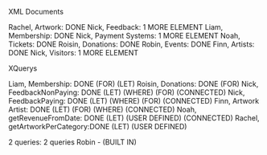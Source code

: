 XML Documents

Rachel, Artwork: DONE
Nick, Feedback: 1 MORE ELEMENT
Liam, Membership: DONE
Nick, Payment Systems: 1 MORE ELEMENT
Noah, Tickets: DONE
Roisin, Donations: DONE
Robin, Events: DONE
Finn, Artists: DONE
Nick, Visitors: 1 MORE ELEMENT

XQuerys

Liam, Membership: DONE (FOR) (LET)
Roisin, Donations: DONE (FOR)
Nick, FeedbackNonPaying: DONE (LET) (WHERE) (FOR) (CONNECTED)
Nick, FeedbackPaying: DONE (LET) (WHERE) (FOR) (CONNECTED)
Finn, Artwork Artist: DONE (LET) (FOR) (WHERE) (CONNECTED)
Noah, getRevenueFromDate: DONE (LET) (USER DEFINED) (CONNECTED)
Rachel, getArtworkPerCategory:DONE (LET) (USER DEFINED)

2 queries:
2 queries Robin - (BUILT IN)
